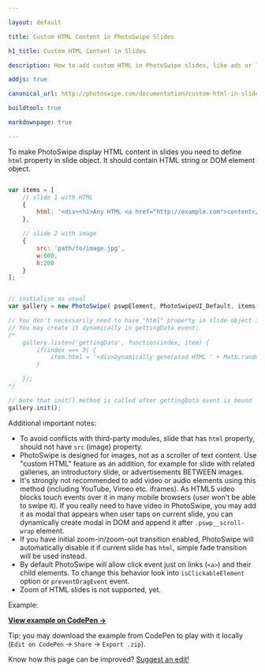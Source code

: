 ```yaml
---

layout: default

title: Custom HTML Content in PhotoSwipe Slides 

h1_title: Custom HTML Content in Slides

description: How to add custom HTML in PhotoSwipe slides, like ads or list of related galleries.

addjs: true

canonical_url: http://photoswipe.com/documentation/custom-html-in-slides.html

buildtool: true

markdownpage: true

---
```


To make PhotoSwipe display HTML content in slides you need to define `html` property in slide object. It should contain HTML string or DOM element object.

```javascript

var items = [
	// slide 1 with HTML
	{
		html: '<div><h1>Any HTML <a href="http://example.com">content</a></h1></div>'
	},

	// slide 2 with image
	{
		src: 'path/to/image.jpg',
		w:600,
		h:200
	}
];


// initialise as usual
var gallery = new PhotoSwipe( pswpElement, PhotoSwipeUI_Default, items, options);

// You don't necessarily need to have "html" property in slide object initially.
// You may create it dynamically in gettingData event:
/*
	gallery.listen('gettingData', function(index, item) {
		if(index === 3) {
			item.html = '<div>Dynamically generated HTML ' + Math.random() + '</div>';
		}

	});
*/

// Note that init() method is called after gettingData event is bound
gallery.init();
```

Additional important notes:

- To avoid conflicts with third-party modules, slide that has `html` property, should not have `src` (image) property.
- PhotoSwipe is designed for images, not as a scroller of text content. Use "custom HTML" feature as an addition, for example for slide with related galleries, an introductory slide, or advertisements BETWEEN images.
- It's strongly not recommended to add video or audio elements using this method (including YouTube, Vimeo etc. iframes). As HTML5 video blocks touch events over it in many mobile browsers (user won't be able to swipe it). If you really need to have video in PhotoSwipe, you may add it as modal that appears when user taps on current slide, you can dynamically create modal in DOM and append it after `.pswp__scroll-wrap` element.
- If you have initial zoom-in/zoom-out transition enabled, PhotoSwipe will automatically disable it if current slide has `html`, simple fade transition will be used instead. 
- By default PhotoSwipe will allow click event just on links (`<a>`) and their child elements. To change this behavior look into `isClickableElement` option or `preventDragEvent` event.
- Zoom of HTML slides is not supported, yet. 

Example:

<div class="codepen-embed">
	<p data-height="600" data-theme-id="10447" data-slug-hash="MYexrm" data-default-tab="result" data-user="dimsemenov" class='codepen'>
		<a href="http://codepen.io/dimsemenov/pen/MYexrm/" target="_blank"><strong>View example on CodePen &rarr;</strong></a>
	</p>
</div>

Tip: you may download the example from CodePen to play with it locally (`Edit on CodePen` -> `Share` -> `Export .zip`).

Know how this page can be improved? [Suggest an edit!](https://github.com/dimsemenov/PhotoSwipe/blob/master/website/documentation/custom-html-in-slides.md)


